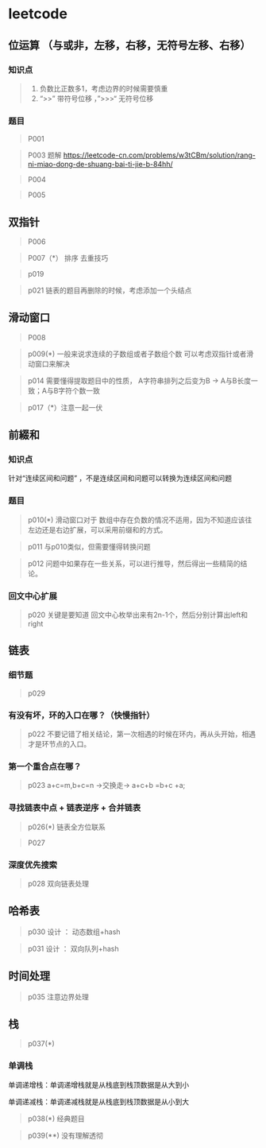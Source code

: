 # leetcode

## 位运算 （与或非，左移，右移，无符号左移、右移）

### 知识点

> 1. 负数比正数多1，考虑边界的时候需要慎重
> 2. “>>” 带符号位移 ，”>>>“ 无符号位移

### 题目

> P001

> P003 题解 https://leetcode-cn.com/problems/w3tCBm/solution/rang-ni-miao-dong-de-shuang-bai-ti-jie-b-84hh/

> P004

> P005

## 双指针

> P006

> P007（*） 排序 去重技巧

> p019

> p021 链表的题目再删除的时候，考虑添加一个头结点

## 滑动窗口

> P008

> p009(*)  一般来说求连续的子数组或者子数组个数 可以考虑双指针或者滑动窗口来解决

> p014 需要懂得提取题目中的性质， A字符串排列之后变为B -> A与B长度一致；A与B字符个数一致

> p017（*）注意一起一伏

## 前綴和

### 知识点

针对“连续区间和问题” ，不是连续区间和问题可以转换为连续区间和问题

### 题目

> p010(*) 滑动窗口对于 数组中存在负数的情况不适用，因为不知道应该往左边还是右边扩展，可以采用前缀和的方式。

> p011 与p010类似，但需要懂得转换问题

> p012 问题中如果存在一些关系，可以进行推导，然后得出一些精简的结论。

### 回文中心扩展

> p020 关键是要知道 回文中心枚举出来有2n-1个，然后分别计算出left和right

## 链表

### 细节题

> p029

### 有没有坏，环的入口在哪？（快慢指针）

> p022 不要记错了相关结论，第一次相遇的时候在环内，再从头开始，相遇才是环节点的入口。

### 第一个重合点在哪？

> p023 a+c=m,b+c=n ->交换走-> a+c+b =b+c +a;

### 寻找链表中点 + 链表逆序 + 合并链表

> p026(*) 链表全方位联系

> P027

### 深度优先搜索

> p028 双向链表处理

## 哈希表

> p030 设计 ： 动态数组+hash

> p031 设计 ： 双向队列+hash

## 时间处理

> p035 注意边界处理

## 栈

> p037(*)

### 单调栈

单调递增栈：单调递增栈就是从栈底到栈顶数据是从大到小

单调递减栈：单调递减栈就是从栈底到栈顶数据是从小到大
> p038(*) 经典题目

> p039(**) 没有理解透彻
